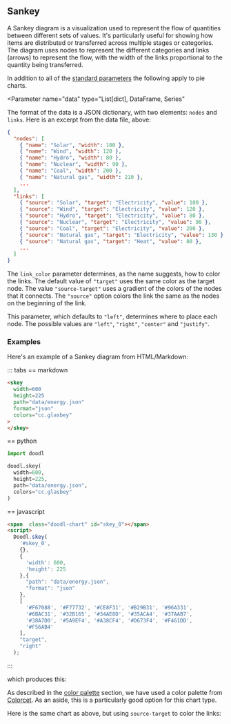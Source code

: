 ## Sankey

A Sankey diagram is a visualization used to represent the flow of
quantities between different sets of values. It's particularly useful
for showing how items are distributed or transferred across multiple
stages or categories. The diagram uses nodes to represent the
different categories and links (arrows) to represent the flow, with
the width of the links proportional to the quantity being transferred.

<Parameters>

In addition to all of the [standard parameters](/charts/#standard-parameters)
the following apply to pie charts.

  <Parameter
      name="data"
      type="List[dict], DataFrame, Series"
  >
<div>

  The format of the data is a JSON dictionary, with two elements:
  `nodes` and `links`. Here is an excerpt from the data file, above:

```json
{
  "nodes": [
    { "name": "Solar", "width": 100 },
    { "name": "Wind", "width": 120 },
    { "name": "Hydro", "width": 80 },
    { "name": "Nuclear", "width": 90 },
    { "name": "Coal", "width": 200 },
    { "name": "Natural gas", "width": 210 },
    ...
  ],
  "links": [
    { "source": "Solar", "target": "Electricity", "value": 100 },
    { "source": "Wind", "target": "Electricity", "value": 120 },
    { "source": "Hydro", "target": "Electricity", "value": 80 },
    { "source": "Nuclear", "target": "Electricity", "value": 90 },
    { "source": "Coal", "target": "Electricity", "value": 200 },
    { "source": "Natural gas", "target": "Electricity", "value": 130 },
    { "source": "Natural gas", "target": "Heat", "value": 80 },
    ...
  ]
}
```

</div>
</Parameter>
<Parameter name="link_color" type="String">

The `link_color` parameter determines, as the name suggests,
how to color the links. The default value of `"target"` uses
the same color as the target node. The value `"source-target"` uses a
gradient of the colors of the nodes that it connects. The
`"source"` option colors the
link the same as the nodes on the beginning of the
link.

</Parameter>
<Parameter name="node_align" type="string">

This parameter, which defaults to `"left"`, determines where
to place each node. The possible values are `"left"`,
`"right"`, `"center"` and `"justify"`.

</Parameter>
</Parameters>

### Examples

Here's an example of a Sankey diagram from HTML/Markdown:

::: tabs
== markdown
```html
<skey
  width=600
  height=225
  path="data/energy.json"
  format="json"
  colors="cc.glasbey"
>
</skey>
```
== python
~~~python
import doodl

doodl.skey(
  width=600,
  height=225,
  path="data/energy.json",
  colors="cc.glasbey"
)
~~~
== javascript
```html
<span  class="doodl-chart" id="skey_0"></span>
<script>
  Doodl.skey(
    '#skey_0',
    {},
    {
      'width': 600,
      'height': 225
    },{
      "path": "data/energy.json",
      "format": "json"
    },
    [
      '#F67088', '#F77732', '#CE8F31', '#B29B31', '#96A331',
      '#6BAC31', '#32B165', '#34AE8D', '#35ACA4', '#37AAB7',
      '#38A7D0', '#5A9EF4', '#A38CF4', '#D673F4', '#F461DD',
      '#F56AB4'
    ],
    "target",
    "right"
  );
```
:::

which produces this:

<span  class="doodl-chart" id="skey_0"></span>

As described in the [color palette](/color) section, we have used a
color palette from [Colorcet](https://github.com/holoviz/colorcet).
As an aside, this is a particularly good option for this chart type.

Here is the same chart as above, but using `source-target` to color
the links:

<span  class="doodl-chart" id="skey_1"></span>

<script>
 setTimeout(() => {
  Promise.resolve().then(() => {
  Doodl.skey(
    '#skey_0',
    {
        "nodes": [
            { "name": "Solar", "width": 100, "index": 0 },
            { "name": "Wind", "width": 120, "index": 1 },
            { "name": "Hydro", "width": 80, "index": 2 },
            { "name": "Nuclear", "width": 90, "index": 3 },
            { "name": "Coal", "width": 200, "index": 4 },
            { "name": "Natural gas", "width": 210, "index": 5 },
            { "name": "Oil", "width": 250, "index": 6 },
            { "name": "Electricity", "width": 720, "index": 7 },
            { "name": "Heat", "width": 80, "index": 8 },
            { "name": "Fuel", "width": 250, "index": 9 },
            { "name": "Residential", "width": 210, "index": 10 },
            { "name": "Commercial", "width": 180, "index": 11 },
            { "name": "Industrial", "width": 280, "index": 12 },
            { "name": "Transportation", "width": 200, "index": 13 },
            { "name": "Energy services", "width": 710, "index": 14 },
            { "name": "Losses", "width": 160, "index": 15 }
        ],
        "links": [
            { "source": "Solar", "target": "Electricity", "value": 100 },
            { "source": "Wind", "target": "Electricity", "value": 120 },
            { "source": "Hydro", "target": "Electricity", "value": 80 },
            { "source": "Nuclear", "target": "Electricity", "value": 90 },
            { "source": "Coal", "target": "Electricity", "value": 200 },
            { "source": "Natural gas", "target": "Electricity", "value": 130 },
            { "source": "Natural gas", "target": "Heat", "value": 80 },
            { "source": "Oil", "target": "Fuel", "value": 250 },
            { "source": "Electricity", "target": "Residential", "value": 170 },
            { "source": "Electricity", "target": "Commercial", "value": 160 },
            { "source": "Electricity", "target": "Industrial", "value": 230 },
            { "source": "Heat", "target": "Residential", "value": 40 },
            { "source": "Heat", "target": "Commercial", "value": 20 },
            { "source": "Heat", "target": "Industrial", "value": 20 },
            { "source": "Fuel", "target": "Industrial", "value": 50 },
            { "source": "Fuel", "target": "Transportation", "value": 200 },
            { "source": "Residential", "target": "Energy services", "value": 180 },
            { "source": "Residential", "target": "Losses", "value": 30 },
            { "source": "Residential", "target": "Energy services", "value": 150 },
            { "source": "Commercial", "target": "Losses", "value": 30 },
            { "source": "Industrial", "target": "Energy services", "value": 230 },
            { "source": "Industrial", "target": "Losses", "value": 50 },
            { "source": "Transportation", "target": "Energy services", "value": 150 },
            { "source": "Transportation", "target": "Losses", "value": 50 }
        ]
    },
    {
      'width': 600,
      'height': 225
    },{},
    ['#F67088', '#F77732', '#CE8F31', '#B29B31', '#96A331', '#6BAC31', '#32B165', '#34AE8D', '#35ACA4', '#37AAB7', '#38A7D0', '#5A9EF4', '#A38CF4', '#D673F4', '#F461DD', '#F56AB4'],
    "target","right");
  Doodl.skey(
    '#skey_1',
    {
        "nodes": [
            { "name": "Solar", "width": 100, "index": 0 },
            { "name": "Wind", "width": 120, "index": 1 },
            { "name": "Hydro", "width": 80, "index": 2 },
            { "name": "Nuclear", "width": 90, "index": 3 },
            { "name": "Coal", "width": 200, "index": 4 },
            { "name": "Natural gas", "width": 210, "index": 5 },
            { "name": "Oil", "width": 250, "index": 6 },
            { "name": "Electricity", "width": 720, "index": 7 },
            { "name": "Heat", "width": 80, "index": 8 },
            { "name": "Fuel", "width": 250, "index": 9 },
            { "name": "Residential", "width": 210, "index": 10 },
            { "name": "Commercial", "width": 180, "index": 11 },
            { "name": "Industrial", "width": 280, "index": 12 },
            { "name": "Transportation", "width": 200, "index": 13 },
            { "name": "Energy services", "width": 710, "index": 14 },
            { "name": "Losses", "width": 160, "index": 15 }
        ],
        "links": [
            { "source": "Solar", "target": "Electricity", "value": 100 },
            { "source": "Wind", "target": "Electricity", "value": 120 },
            { "source": "Hydro", "target": "Electricity", "value": 80 },
            { "source": "Nuclear", "target": "Electricity", "value": 90 },
            { "source": "Coal", "target": "Electricity", "value": 200 },
            { "source": "Natural gas", "target": "Electricity", "value": 130 },
            { "source": "Natural gas", "target": "Heat", "value": 80 },
            { "source": "Oil", "target": "Fuel", "value": 250 },
            { "source": "Electricity", "target": "Residential", "value": 170 },
            { "source": "Electricity", "target": "Commercial", "value": 160 },
            { "source": "Electricity", "target": "Industrial", "value": 230 },
            { "source": "Heat", "target": "Residential", "value": 40 },
            { "source": "Heat", "target": "Commercial", "value": 20 },
            { "source": "Heat", "target": "Industrial", "value": 20 },
            { "source": "Fuel", "target": "Industrial", "value": 50 },
            { "source": "Fuel", "target": "Transportation", "value": 200 },
            { "source": "Residential", "target": "Energy services", "value": 180 },
            { "source": "Residential", "target": "Losses", "value": 30 },
            { "source": "Residential", "target": "Energy services", "value": 150 },
            { "source": "Commercial", "target": "Losses", "value": 30 },
            { "source": "Industrial", "target": "Energy services", "value": 230 },
            { "source": "Industrial", "target": "Losses", "value": 50 },
            { "source": "Transportation", "target": "Energy services", "value": 150 },
            { "source": "Transportation", "target": "Losses", "value": 50 }
        ]
    },
    {
      'width': 600,
      'height': 225
    },{},
    ['#F67088', '#F77732', '#CE8F31', '#B29B31', '#96A331', '#6BAC31', '#32B165', '#34AE8D', '#35ACA4', '#37AAB7', '#38A7D0', '#5A9EF4', '#A38CF4', '#D673F4', '#F461DD', '#F56AB4'],
    "source-target","right");
})}, 1000);
</script>
